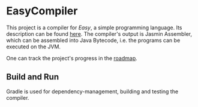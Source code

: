 # EasyCompiler
This project is a compiler for _Easy_, a simple programming language.
Its description can be found [here](/docs/EasyLanguage.md).
The compiler's output is Jasmin Assembler, which can be assembled into Java Bytecode, i.e. the programs can be executed on the JVM.

One can track the project's progress in the [roadmap](/docs/Roadmap.md).

## Build and Run
Gradle is used for dependency-management, building and testing the compiler.